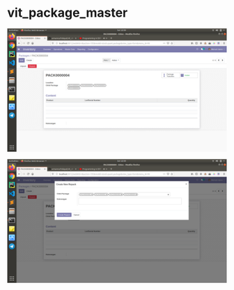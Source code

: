 # vit_package_master

![Screenshot](https://github.com/armannurhidayat/vit_package_master/blob/master/preview/Screenshot%20from%202020-02-04%2022-39-08.png)

![Screenshot](https://github.com/armannurhidayat/vit_package_master/blob/master/preview/Screenshot%20from%202020-02-04%2022-39-32.png)
